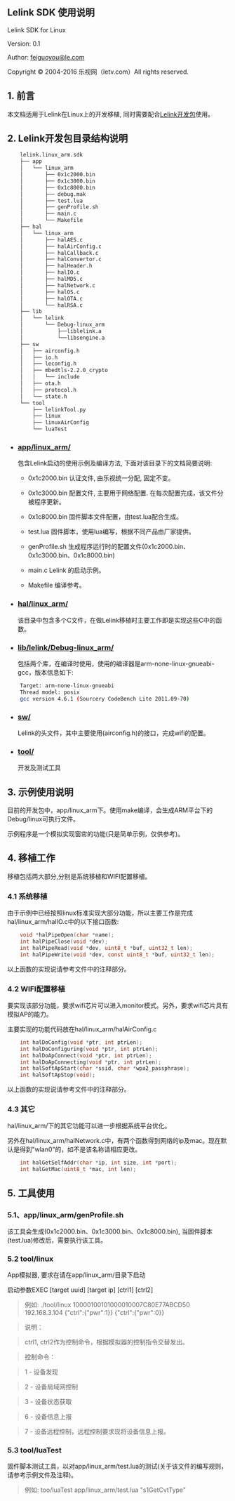 ## Lelink SDK 使用说明

Lelink SDK for Linux 

Version: 0.1

Author: feiguoyou@le.com

Copyright © 2004-2016 乐视网（letv.com）All rights reserved.


## 1. 前言

本文档适用于Lelink在Linux上的开发移植, 同时需要配合[Lelink开发包](./lelink.linux_arm.sdk)使用。

## 2. Lelink开发包目录结构说明

```bash
    lelink.linux_arm.sdk
    ├── app
    │   └── linux_arm
    │       ├── 0x1c2000.bin
    │       ├── 0x1c3000.bin
    │       ├── 0x1c8000.bin
    │       ├── debug.mak
    │       ├── test.lua
    │       ├── genProfile.sh
    │       ├── main.c
    │       └── Makefile
    ├── hal
    │   └── linux_arm
    │       ├── halAES.c
    │       ├── halAirConfig.c
    │       ├── halCallback.c
    │       ├── halConvertor.c
    │       ├── halHeader.h
    │       ├── halIO.c
    │       ├── halMD5.c
    │       ├── halNetwork.c
    │       ├── halOS.c
    │       ├── halOTA.c
    │       └── halRSA.c
    ├── lib
    │   └── lelink
    │       └── Debug-linux_arm
    │           ├──liblelink.a
    │           └──libsengine.a
    ├── sw
    │   ├── airconfig.h
    │   ├── io.h
    │   ├── leconfig.h
    │   ├── mbedtls-2.2.0_crypto
    │   │   └── include
    │   ├── ota.h
    │   ├── protocol.h
    │   └── state.h
    └── tool
        ├── lelinkTool.py
        ├── linux
        ├── linuxAirConfig
        └── luaTest
```

* ### [app/linux_arm/](app/linux_arm/)

    包含Lelink启动的使用示例及编译方法, 下面对该目录下的文档简要说明:

    - 0x1c2000.bin 认证文件, 由乐视统一分配, 固定不变。

    - 0x1c3000.bin 配置文件, 主要用于网络配置. 在每次配置完成，该文件分被程序更新。

    - 0x1c8000.bin 固件脚本文件配置，由test.lua配合生成。

    - test.lua 固件脚本，使用lua编写，根据不同产品由厂家提供。

    - genProfile.sh 生成程序运行时的配置文件(0x1c2000.bin、0x1c3000.bin、0x1c8000.bin)

    - main.c Lelink 的启动示例。

    - Makefile 编译参考。


* ### [hal/linux_arm/](hal/linux_arm/)

    该目录中包含多个C文件，在做Lelink移植时主要工作即是实现这些C中的函数。


* ### [lib/lelink/Debug-linux_arm/](lib/lelink/Debug-linux_arm/)

    包括两个库，在编译时使用，使用的编译器是arm-none-linux-gnueabi-gcc，版本信息如下:
```bash
    Target: arm-none-linux-gnueabi
    Thread model: posix
    gcc version 4.6.1 (Sourcery CodeBench Lite 2011.09-70) 
```

* ### [sw/](sw/)

    Lelink的头文件，其中主要使用(airconfig.h)的接口，完成wifi的配置。

* ### [tool/](tool/)

    开发及测试工具


## 3. 示例使用说明

目前的开发包中，app/linux_arm下。使用make编译，会生成ARM平台下的Debug/linux可执行文件。

示例程序是一个模拟实现窗帘的功能(只是简单示例，仅供参考)。


## 4. 移植工作

移植包括两大部分,分别是系统移植和WIFI配置移植。

### 4.1 系统移植

由于示例中已经按照linux标准实现大部分功能，所以主要工作是完成hal/linux_arm/halIO.c中的以下接口函数:
```c
    void *halPipeOpen(char *name);
    int halPipeClose(void *dev);
    int halPipeRead(void *dev, uint8_t *buf, uint32_t len);
    int halPipeWrite(void *dev, const uint8_t *buf, uint32_t len);
```
以上函数的实现说请参考文件中的注释部分。


### 4.2 WIFI配置移植

要实现该部分功能，要求wifi芯片可以进入monitor模式。另外，要求wifi芯片具有模拟AP的能力。

主要实现的功能代码放在hal/linux_arm/halAirConfig.c
```c
    int halDoConfig(void *ptr, int ptrLen);
    int halDoConfiguring(void *ptr, int ptrLen);
    int halDoApConnect(void *ptr, int ptrLen);
    int halDoApConnecting(void *ptr, int ptrLen);
    int halSoftApStart(char *ssid, char *wpa2_passphrase);
    int halSoftApStop(void);
```
以上函数的实现说请参考文件中的注释部分。

### 4.3 其它

hal/linux_arm/下的其它功能可以进一步根据系统平台优化。

另外在hal/linux_arm/halNetwork.c中，有两个函数得到网络的ip及mac。现在默认是得到"wlan0"的，如不是该名称请相应更改。
```c
    int halGetSelfAddr(char *ip, int size, int *port);
    int halGetMac(uint8_t *mac, int len);
```

## 5. 工具使用

### 5.1、app/linux_arm/genProfile.sh
    
该工具会生成(0x1c2000.bin、0x1c3000.bin、0x1c8000.bin), 当固件脚本(test.lua)修改后，需要执行该工具。

### 5.2 tool/linux

App模拟器, 要求在请在app/linux_arm/目录下启动

启动参数EXEC [target uuid] [target ip] [ctrl1] [ctrl2]

>  例如: ./tool/linux 10000100101000010007C80E77ABCD50 192.168.3.104 \{\"ctrl\":\{\"pwr\":1}\} \{\"ctrl\":\{\"pwr\":0}\}

>  说明：

>  ctrl1, ctrl2作为控制命令，根据模拟器的控制指令交替发出。

>  控制命令：

>  1 -  设备发现

>  2 -  设备局域网控制

>  3 -  设备状态获取

>  6 -  设备信息上报

>  7 -  设备远程控制，远程控制要求现将设备信息上报。

### 5.3 tool/luaTest

固件脚本测试工具，以对app/linux_arm/test.lua的测试(关于该文件的编写规则，请参考示例文件及注释)。

> 例如: too/luaTest app/linux_arm/test.lua "s1GetCvtType"


